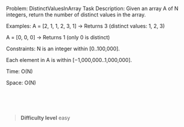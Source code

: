 Problem: DistinctValuesInArray
Task Description:
Given an array A of N integers, return the number of distinct values in the array.

Examples:
A = [2, 1, 1, 2, 3, 1] → Returns 3 (distinct values: 1, 2, 3)

A = [0, 0, 0] → Returns 1 (only 0 is distinct)

Constraints:
N is an integer within [0..100,000].

Each element in A is within [−1,000,000..1,000,000].

Time: O(N)

Space: O(N)


<br><br><br>

> **Difficulty level**
> easy